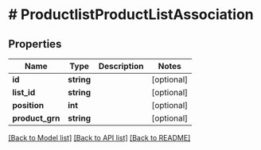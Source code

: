 # # ProductlistProductListAssociation


## Properties


Name | Type | Description | Notes
------------ | ------------- | ------------- | -------------
**id**| **string** |   | [optional]
**list_id**| **string** |   | [optional]
**position**| **int** |   | [optional]
**product_grn**| **string** |   | [optional]


[[Back to Model list]](../../README.md#models) [[Back to API list]](../../README.md#endpoints) [[Back to README]](../../README.md)